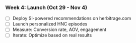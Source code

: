 ### Week 4: Launch (Oct 29 - Nov 4)
- [ ] Deploy SI-powered recommendations on herbitrage.com
- [ ] Launch personalized HNC episodes
- [ ] Measure: Conversion rate, AOV, engagement
- [ ] Iterate: Optimize based on real results
